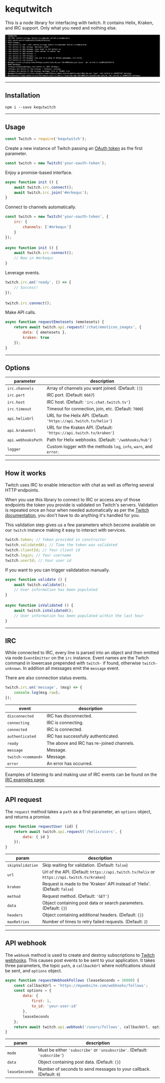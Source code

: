 # kequtwitch

This is a node library for interfacing with twitch. It contains Helix, Kraken, and IRC support. Only what you need and nothing else.

![Picture](assets/terminal.png)

---
## Installation
```
npm i --save kequtwitch
```

---
## Usage
```javascript
const Twitch = require('kequtwitch');
```

Create a new instance of Twitch passing an [OAuth token](http://twitchapps.com/tmi/) as the first parameter.
```javascript
const twitch = new Twitch('your-oauth-token');
```

Enjoy a promise-based interface.
```javascript
async function init () {
    await twitch.irc.connect();
    await twitch.irc.join('#mrkequc');
}
```

Connect to channels automatically.
```javascript
const twitch = new Twitch('your-oauth-token', {
    irc: {
        channels: ['#mrkequc']
    }
});

async function init () {
    await twitch.irc.connect();
    // Now in #mrkequc
}
```

Leverage events.
```javascript
twitch.irc.on('ready', () => {
    // Success!
});

twitch.irc.connect();
```

Make API calls.
```javascript
async function requestEmotesets (emotesets) {
    return await twitch.api.request('/chat/emoticon_images', {
        data: { emotesets },
        kraken: true
    });
}
```

---
## Options

| parameter | description |
| - | - |
| `irc.channels` | Array of channels you want joined. (Default: `[]`) |
| `irc.port` | IRC port. (Default: `6667`) |
| `irc.host` | IRC host. (Default: `'irc.chat.twitch.tv'`) |
| `irc.timeout` | Timeout for connection, join, etc. (Default: `7000`) |
| `api.helixUrl` | URL for the Helix API. (Default: `'https://api.twitch.tv/helix'`) |
| `api.krakenUrl` | URL for the Kraken API. (Default: `'https://api.twitch.tv/kraken'`) |
| `api.webhooksPath` | Path for Helix webhooks. (Default: `'/webhooks/hub'`) |
| `logger` | Custom logger with the methods `log`, `info`, `warn`, and `error`. |

---
## How it works

Twitch uses IRC to enable interaction with chat as well as offering several HTTP endpoints.

When you use this library to connect to IRC or access any of those endpoints the token you provide is validated on Twitch's servers. Validation is repeated once an hour when needed automatically as per the [Twitch documentation](https://dev.twitch.tv/docs/authentication/#validating-requests), you don't have to do anything it's handled for you.

This validation step gives us a few parameters which become available on our `twitch` instance making it easy to interact with services.

```javascript
twitch.token; // Token provided in constructor
twitch.validatedAt; // Time the token was validated
twitch.clientId; // Your client id
twitch.login; // Your username
twitch.userId; // Your user id
```

If you want to you can trigger validatation manually.
```javascript
async function validate () {
    await twitch.validate();
    // User information has been populated
}

async function isValidated () {
    await twitch.isValidated();
    // User information has been populated within the last hour
}
```

---
## IRC

While connected to IRC, every line is parsed into an object and then emitted via node `EventEmitter` on the `irc` instance. Event names are the Twitch command in lowercase prepended with `twitch-` if found, otherwise `twitch-unknown`. In addition all messages emit the `message` event.

There are also connection status events.
```javascript
twitch.irc.on('message', (msg) => {
    console.log(msg.raw);
});
```

| event | description |
| - | - |
| `disconnected` | IRC has disconnected. |
| `connecting` | IRC is connecting. |
| `connected` | IRC is connected. |
| `authenticated` | IRC has successfully authenticated. |
| `ready` | The above and IRC has re-joined channels. |
| `message` | Message. |
| `twitch-<command>` | Message. |
| `error` | An error has occurred. |

Examples of listening to and making use of IRC events can be found on the [IRC examples page](docs/irc-examples.md).

---
## API request

The `request` method takes a `path` as a first parameter, an `options` object, and returns a promise.
```javascript
async function requestUser (id) {
    return await twitch.api.request('/helix/users', {
        data: { id }
    });
}
```

| param | description |
| - | - |
| `skipValidation` | Skip waiting for validation. (Default: `false`) |
| `url` | Url of the API. (Default: ``https://api.twitch.tv/helix`` or ``https://api.twitch.tv/kraken``) |
| `kraken` | Request is made to the 'Kraken' API instead of 'Helix'. (Default: `false`) |
| `method` | Request method. (Default: `'GET'`) |
| `data` | Object containing post data or search parameters. (Default: `{}`) |
| `headers` | Object containing additional headers. (Default: `{}`) |
| `maxRetries` | Number of times to retry failed requests. (Default: `2`) |

---
## API webhook

The `webhook` method is used to create and destroy subscriptions to [Twitch webhooks](https://dev.twitch.tv/docs/api/webhooks-reference/). This causes post events to be sent to your application. It takes three parameters, the topic `path`, a `callbackUrl` where notifications should be sent, and `options` object.
```javascript
async function requestWebhookFollows (leaseSeconds = 36000) {
    const callbackUrl = 'https://mywebsite.com/webhooks/follows';
    const options = {
        data: {
            first: 1,
            to_id: 'your-user-id'
        },
        leaseSeconds
    };
    return await twitch.api.webhook('/users/follows', callbackUrl, options);
}
```

| param | description |
| - | - |
| `mode` | Must be either `'subscribe'` or `'unsubscribe'`. (Default: `'subscribe'`) |
| `data` | Object containing post data. (Default: `{}`) |
| `leaseSeconds` | Number of seconds to send messages to your callback. (Default: `0`) |
